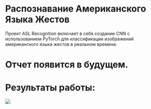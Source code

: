 # Распознавание Американского Языка Жестов
Проект ASL Recognition включает в себя создание CNN с использованием PyTorch для классификации изображений американского языка жестов в реальном времени.

# Отчет появится в будущем.


# Результаты работы:

![](name-of-giphy.gif)
